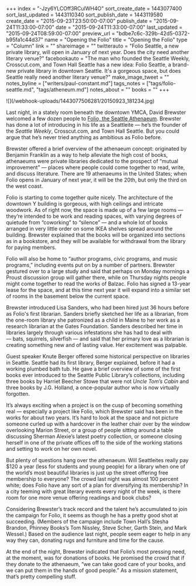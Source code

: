+++
index = "-Jzy6YLCOff3RCulWH4O"
sort_create_date = 1443077400
sort_last_updated = 1443110340
sort_publish_date = 1443119580
create_date = "2015-09-23T23:50:00-07:00"
publish_date = "2015-09-24T11:33:00-07:00"
date = "2015-09-24T11:33:00-07:00"
last_updated = "2015-09-24T08:59:00-07:00"
preview_url = "bdbe7c6c-329b-42d5-0372-b95fa1c44d37"
name = "Opening the Folio"
title = "Opening the Folio"
type = "Column"
link = ""
shareimage = ""
twitterauto = "Folio Seattle, a new private library, will open in January of next year. Does the city need another literary venue?"
facebookauto = "The man who founded the Seattle Weekly, Crosscut.com, and Town Hall Seattle has a new idea: Folio Seattle, a brand-new private library in downtown Seattle. It's a gorgeous space, but does Seattle really need another literary venue?"
make_image_tweet = ""
notes_byline = ["writers/paul-constant.md"]
tags_notes = ["tags/folio-seattle.md", "tags/atheneum.md"]
notes_about = ""
books = ""
+++
<p class="image">![](/webhook-uploads/1443077506281/20150923_181234.jpg)</p>

Last night, in a stately room beneath the downtown YMCA, David Brewster welcomed a few dozen people to [Folio, the Seattle Athenaeum](http://www.folioseattle.org/). Brewster has done a lot of introducing in his life as a Seattleite — he’s the founder of the *Seattle Weekly*, Crosscut.com, and Town Hall Seattle. But you could argue that he’s never tried anything as ambitious as Folio before.

Brewster offered a brief overview of the athenaeum concept: originated by Benjamin Franklin as a way to help alleviate the high cost of books, athenaeums were private libraries dedicated to the prospect of “mutual improvement” — places where people could come together to read, write, and discuss literature. There are 19 athenaeums in the United States; when Folio opens in January of next year, it will be the 20th, but only the third on the west coast.

Folio is starting to come together quite nicely. The architecture of the downtown Y building is gorgeous, with high ceilings and intricate woodwork. As of right now, the space is made up of a few large rooms — they’re intended to be work and reading spaces, with varying degrees of quietude from “coworking” to “silence” — and a whole lot of books arranged in very little order on some IKEA shelves spread around the building. Brewster explained that the books will be organized into sections as in a bookstore, and they will be available for withdrawal from the library for paying members.

Folio will also be home to “author programs, civic programs, and music programs,” including events put on by a number of partners. Brewster gestured over to a large study and said that perhaps on Monday mornings a Proust discussion group will gather there, while on Thursday nights people might come together to read the works of Balzac. Folio has signed a 13-year lease for the space, and at this time next year it will expand into a similar set of rooms in the basement below the current space.

Brewster introduced Lisa Sanders, who had been hired just 36 hours before as Folio's first librarian. Sanders briefly sketched her life as a librarian, from the one-room library she patronized as a child in Maine to her work as a research librarian at the Gates Foundation. Sanders described her time in libraries largely through various infestations she has had to deal with — bats, squirrels, silverfish — and said that her primary love as a librarian is creating something new and of lasting value. Her excitement was palpable.

Guest speaker Knute Berger offered some historical perspective on libraries in Seattle. Seattle had its first library, Berger explained, before it had a working plumbed bath tub. He gave a brief overview of some of the first books ever introduced to the Seattle Public Library’s collections, including three books by Harriet Beecher Stowe that were not *Uncle Tom’s Cabin* and three books by J.G. Holland, a once-popular author who is now virtually forgotten.

It’s always exciting when a project is on the cusp of becoming something real — especially a project like Folio, which Brewster said has been in the works for about two years. It’s hard to look at the space and not picture someone curled up with a hardcover in the leather chair over by the window overlooking Marion Street, or a group of people sitting around a table discussing Sherman Alexie’s latest poetry collection, or someone closing herself in one of the private offices off to the side of the working stations and setting to work on her own novel.

But plenty of questions hang over the athenaeum. Will Seattleites really pay $120 a year (less for students and young people) for a library when one of the world’s most beautiful libraries is just up the street offering free membership to everyone? The crowd last night was almost 100 percent white; does Folio have any sort of a plan for diversifying its membership? In a city teeming with great literary events every night of the week, is there room for one more venue offering readings and book clubs?

Considering Brewster’s track record and the talent he’s accumulated to join the campaign for Folio, it seems as though he has a pretty good shot at succeeding. (Members of the campaign include Town Hall’s Stesha Brandon, Phinney Books’s Tom Nissley, Steve Scher, Garth Stein, and Mark Wessel.) Based on the audience last night, people seem eager to help in any way they can, donating rugs and furniture and time for the cause. 

At the end of the night, Brewster indicated that Folio’s most pressing need, at the moment, was for donations of books. He promised the crowd that if they donate to the athenaeum, “we can take good care of your books, and we can put them in the hands of good people.” As a mission statement, that’s pretty compelling stuff.
